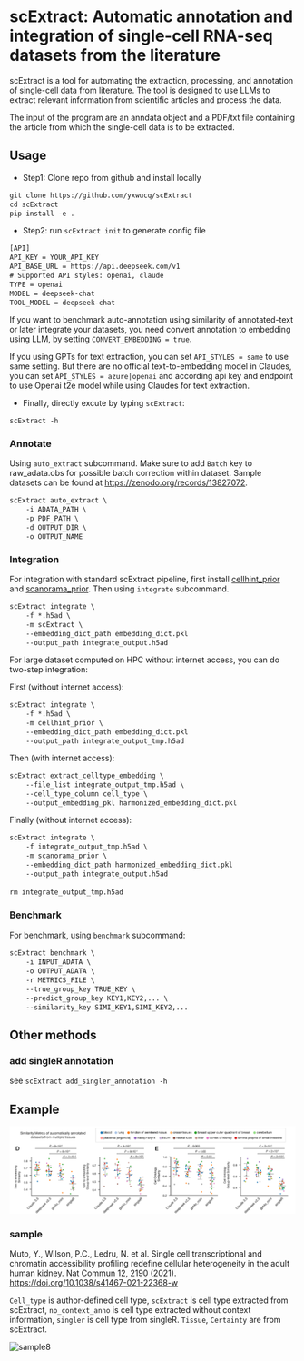 # scExtract: Automatic annotation and integration of single-cell RNA-seq datasets from the literature

scExtract is a tool for automating the extraction, processing, and annotation of single-cell data from literature. The tool is designed to use LLMs to extract relevant information from scientific articles and process the data.

The input of the program are an anndata object and a PDF/txt file containing the article from which the single-cell data is to be extracted. 

## Usage

- Step1: Clone repo from github and install locally
```
git clone https://github.com/yxwucq/scExtract
cd scExtract
pip install -e .
```

- Step2: run `scExtract init` to generate config file

```
[API]
API_KEY = YOUR_API_KEY
API_BASE_URL = https://api.deepseek.com/v1
# Supported API styles: openai, claude
TYPE = openai
MODEL = deepseek-chat
TOOL_MODEL = deepseek-chat
```

If you want to benchmark auto-annotation using similarity of annotated-text or later integrate your datasets, you need convert annotation to embedding using LLM, by setting `CONVERT_EMBEDDING = true`.

If you using GPTs for text extraction, you can set `API_STYLES = same` to use same setting. But there are no official text-to-embedding model in Claudes, you can set `API_STYLES = azure|openai` and according api key and endpoint to use Openai t2e model while using Claudes for text extraction.

- Finally, directly excute by typing `scExtract`:

```
scExtract -h   
```

### Annotate

Using `auto_extract` subcommand. Make sure to add `Batch` key to raw_adata.obs for possible batch correction within dataset. Sample datasets can be found at https://zenodo.org/records/13827072.

```
scExtract auto_extract \
    -i ADATA_PATH \
    -p PDF_PATH \
    -d OUTPUT_DIR \
    -o OUTPUT_NAME
```

### Integration

For integration with standard scExtract pipeline, first install [cellhint_prior](https://github.com/yxwucq/cellhint_prior) and [scanorama_prior](https://github.com/yxwucq/scanorama_prior). Then using `integrate` subcommand.

```
scExtract integrate \
    -f *.h5ad \
    -m scExtract \
    --embedding_dict_path embedding_dict.pkl
    --output_path integrate_output.h5ad
```

For large dataset computed on HPC without internet access, you can do two-step integration:

First (without internet access):

```
scExtract integrate \
    -f *.h5ad \
    -m cellhint_prior \
    --embedding_dict_path embedding_dict.pkl
    --output_path integrate_output_tmp.h5ad
```

Then (with internet access):

```
scExtract extract_celltype_embedding \
    --file_list integrate_output_tmp.h5ad \
    --cell_type_column cell_type \
    --output_embedding_pkl harmonized_embedding_dict.pkl
```

Finally (without internet access):

```
scExtract integrate \
    -f integrate_output_tmp.h5ad \
    -m scanorama_prior \
    --embedding_dict_path harmonized_embedding_dict.pkl
    --output_path integrate_output.h5ad

rm integrate_output_tmp.h5ad
```

### Benchmark

For benchmark, using `benchmark` subcommand:
```
scExtract benchmark \
    -i INPUT_ADATA \
    -o OUTPUT_ADATA \
    -r METRICS_FILE \
    --true_group_key TRUE_KEY \
    --predict_group_key KEY1,KEY2,... \
    --similarity_key SIMI_KEY1,SIMI_KEY2,...
```

## Other methods
### add singleR annotation
see `scExtract add_singler_annotation -h`

## Example

![Similarity to author-defined cell type](assests/metrics.png)

### sample
Muto, Y., Wilson, P.C., Ledru, N. et al. Single cell transcriptional and chromatin accessibility profiling redefine cellular heterogeneity in the adult human kidney. Nat Commun 12, 2190 (2021). https://doi.org/10.1038/s41467-021-22368-w

`Cell_type` is author-defined cell type, `scExtract` is cell type extracted from scExtract, `no_context_anno` is cell type extracted without context information, `singler` is cell type from singleR. `Tissue`, `Certainty` are from scExtract.

![sample8](assests/sample8_benchmark.png)
